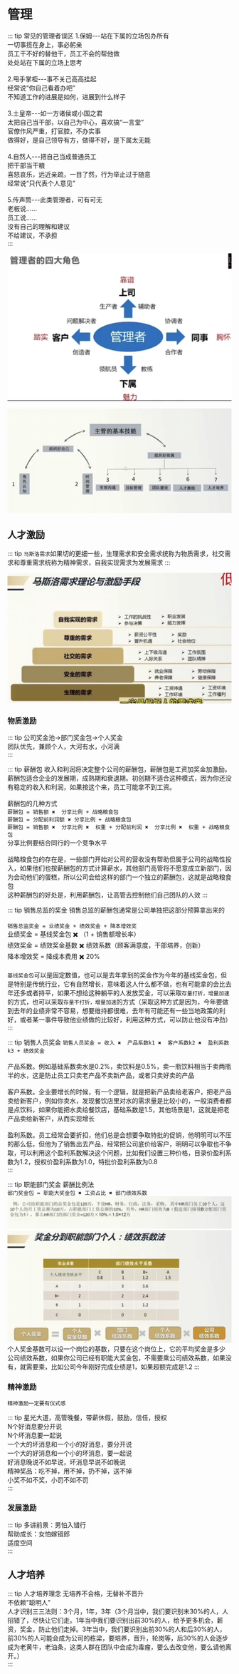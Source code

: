 #  管理


::: tip 常见的管理者误区
1.保姆---站在下属的立场包办所有<br/>
一切事揽在身上，事必躬亲<br/>
员工干不好的替他干，员工不会的帮他做<br/>
处处站在下属的立场上思考<br/>
<br/>
2.甩手掌柜---事不关己高高挂起<br/>
经常说“你自己看着办吧”<br/>
不知道工作的进展是如何，进展到什么样子<br/>
<br/>
3.土皇帝---如一方诸侯或小国之君<br/>
太把自己当干部，以自己为中心，喜欢搞“一言堂”<br/>
官僚作风严重，打官腔，不办实事<br/>
做得好，是自己领导有方，做得不好，是下属太无能<br/>
<br/>
4.自然人---把自己当成普通员工<br/>
把干部当干粮<br/>
喜怒哀乐，远近亲疏，一目了然，行为举止过于随意<br/>
经常说“只代表个人意见”<br/>
<br/>
5.传声筒---此类管理者，可有可无<br/>
老板说......<br/>
员工说......<br/>
没有自己的理解和建议<br/>
不给建议，不承担<br/>
:::

![An image](../../assets/manage_pay_5.jpg)


![An image](../../assets/manage_pay_4.jpg)

## 人才激励

::: tip
`马斯洛需求`如果切的更细一些，生理需求和安全需求统称为物质需求，社交需求和尊重需求统称为精神需求，自我实现需求为发展需求
:::

![An image](../../assets/manage_pay_1.jpg)

### 物质激励

::: tip 
公司奖金池->部门奖金包->个人奖金<br/>
团队优先，兼顾个人，大河有水，小河满<br/>
:::

::: tip 薪酬包
收入和利润将决定整个公司的薪酬包，薪酬包是工资加奖金加激励。薪酬包适合企业的发展期，成熟期和衰退期。初创期不适合这种模式，因为你还没有稳定的收入和利润，如果按这个来，员工可能拿不到工资。<br/>
<br/>
薪酬包的几种方式<br/>
`薪酬包 = 销售额 ✖️  分享比例 + 战略粮食包`<br/>
`薪酬包 = 分配前利润额 ✖️ 分享比例 + 战略粮食包`<br/>
`薪酬包 = 销售额 ✖️  分享比例 ✖️  权重 + 分配前利润 ✖️  分享比例 ✖️  权重 + 战略粮食包`<br/>
分享比例要结合同行的一个竞争水平<br/>
<br/>
战略粮食包的存在是，一些部门开始对公司的营收没有帮助但属于公司的战略性投入，如果他们也按薪酬包的方式计算薪水，其他部门高管将不愿意成立新部门，因为会动他们的蛋糕，所以公司会给这样的部门一个独立的薪酬包，这就是战略粮食包<br/>
这种薪酬包的好处是，利用薪酬包，让高管去控制他们自己团队的人效
:::

::: tip 销售总监的奖金
销售总监的薪酬包通常是公司单独把这部分预算拿出来的<br/>
<br/>
`销售总监奖金 = 业绩奖金 + 绩效奖金 + 降本增效奖`<br/>
业绩奖金 = 基线奖金包 ✖️ （1 + 销售额增长率）<br/>
绩效奖金 = 绩效奖金基数 ✖️ 绩效系数（顾客满意度，干部培养，创新）<br/>
降本增效奖 = 降成本费用 ✖️  20%<br/>
<br/>
`基线奖金包`可以是固定数值，也可以是去年拿到的奖金作为今年的基线奖金包，但是特别是传统行业，它有自然增长，意味着这人什么都不做，也有可能拿的会比去年还多或者持平，如果不想给这种躺平的人发放奖金，可以采取`存量打折，增量加速`的方式，也可以采取`存量不打折，增量加速`的方式（采取这种方式是因为，今年要做到去年的业绩非常不容易，想要维持都很难，去年有可能还有一些当地政策的利好，或者某一事件导致他业绩做的比较好，利用这种方式，可以防止他没有冲劲）
:::

::: tip 销售人员奖金
`销售人员奖金 = 收入 ✖️  产品系数k1 ✖️  客户系数k2 ✖️  盈利系数k3 + 绩效奖金`<br/>
<br/>
产品系数。例如基础系数卖水是0.2%，卖饮料是0.5%，卖一瓶饮料相当于卖两瓶半的水，这是防止员工只卖老产品不卖新产品，或者只卖好卖的产品<br/>
<br/>
客户系数。企业要增长的时候，有一个逻辑，就是把新产品卖给老客户，把老产品卖给新客户，例如你卖水，发现餐饮店里对水的需求量是比较小的，一般消费者都是点饮料，如果你能把水卖给餐饮店，基础系数是1.5，其他场景是1，这就是把老产品卖给新客户，从而实现增长<br/>
<br/>
盈利系数。员工经常会要折扣，他们总是会想要争取特批的促销，他明明可以不压的那么低，但他为了销售出去产品，经常把公司底价给客户，明明可以争取也不争取，可以利用这个盈利系数解决这个问题，比如我们设置三种价格，目录价盈利系数为1.2，授权价盈利系数为1.0，特批价盈利系数为0.8<br/>
:::

::: tip 职能部门奖金
薪酬比例法<br/>
`部门奖金包 = 职能大奖金包 ✖️ 工资占比 ✖️ 部门绩效系数`<br/>
![An image](../../assets/manage_pay_2.jpg)
<br/>
![An image](../../assets/manage_pay_3.jpg)
个人奖金基数可以设一个岗位的基数，只要在这个岗位上，它的平均奖金是多少<br/>
公司绩效系数，如果你公司已经有职能大奖金包，不需要乘公司绩效系数，如果没有，就需要乘，比如公司今年刚好完成业绩是1，如果超额完成是1.2
:::

### 精神激励

`精神激励一定要有仪式感`

::: tip
星光大道，高管晚餐，带薪休假，鼓励，信任，授权<br/>
N个好消息要分开说<br/>
N个坏消息要一起说<br/>
一个大的坏消息和一个小的好消息，要分开说<br/>
一个大的好消息和一个小的坏消息，要一起说<br/>
好消息晚说不如早说，坏消息早说不如晚说<br/>
精神奖品：吃不掉，用不掉，扔不掉，送不掉<br/>
小奖不如不奖，小罚不如不罚<br/>
:::

### 发展激励

::: tip
多讲前景：男怕入错行<br/>
帮助成长：女怕嫁错郎<br/>
适度空间<br/>
:::


## 人才培养




::: tip 人才培养理念
无培养不合格，无替补不晋升<br/>
不依赖"聪明人"<br/>
人才识别三三法则：3个月，1年，3年（3个月当中，我们要识别末30%的人，人招错了，尽快让它们走。1年当中我们要识别出前30%的人，给予更多机会，薪资，奖金，防止他们走掉。3年当中，我们要识别出前30%的人和后30%的人，前30%的人可能会成为公司的栋梁，要培养，晋升，轮岗等，后30%的人会逐步成为老黄牛，老油条，这类人群在团队中会成为毒瘤，要么去改变他，要么请他离开。）<br/>
:::







